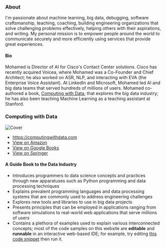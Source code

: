 <!--
**elgeish/elgeish** is a ✨ _special_ ✨ repository because its `README.md` (this file) appears on your GitHub profile.

Here are some ideas to get you started:

- 🔭 I’m currently working on ...
- 🌱 I’m currently learning ...
- 👯 I’m looking to collaborate on ...
- 🤔 I’m looking for help with ...
- 💬 Ask me about ...
- 📫 How to reach me: ...
- 😄 Pronouns: ...
- ⚡ Fun fact: ...
-->

### About
I'm passionate about machine learning, big data, debugging, software craftsmanship, teaching, coaching, building engineering organizations that solve challenging problems effectively, helping others with their aspirations, and writing. My personal mission is to empower people around the world to communicate securely and more efficiently using services that provide great experiences.

#### Bio
Mohamed is Director of AI for Cisco's Contact Center solutions. Cisco has recently acquired Voicea, where Mohamed was a Co-Founder and Chief Architect; he also worked on ASR, NLP, and interacting with EVA (the Enterprise Voice Assistant). At LinkedIn and Microsoft, Mohamed led AI and big data teams that served hundreds of millions of users. Mohamed co-authored a book, [Computing with Data](https://computingwithdata.com/), that explores the big data industry; he has also been teaching Machine Learning as a teaching assistant at Stanford.

### Computing with Data
![Cover](https://images.springer.com/sgw/books/medium/9783319981482.jpg "Cover")

* https://computingwithdata.com
* [View on Amazon](https://www.amazon.com/gp/product/331998148X)
* [View on Google Books](https://books.google.com/books?id=2XxNuQEACAAJ)
* [View on Springer](https://www.springer.com/us/book/9783319981482)

#### A Guide Book to the Data Industry

* Introduces programmers to data science concepts and practices through new
apparatuses such as Python programming and data processing techniques
* Explains prevalent programming languages and data processing systems that
are commonly used to address engineering challenges
* Explores new tools and libraries to use in big data projects
* Presents principles that can be employed in applications ranging from
software simulations to real-world web applications that serve millions of
users
* Contains a plethora of examples used to explain various interconnected
concepts; most of the code samples on this website are __editable__
and __runnable__ in an interactive web-based IDE; for example, try editing
[this code snippet](https://tech.io/playground-widget/17892943edf13cf159936a03cd286a8442992/surface-plots/506728) then run it.
